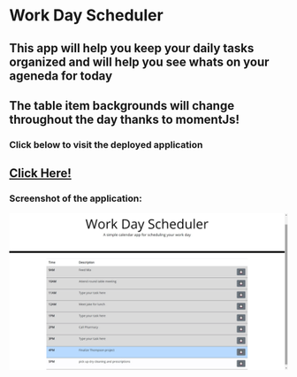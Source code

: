 # Work Day Scheduler


## This app will help you keep your daily tasks organized and will help you see whats on your ageneda for today


## The table item backgrounds will change throughout the day thanks to momentJs!


### Click below to visit the deployed application
## [Click Here!](https://caseyderiso.github.io/My-Day)

### Screenshot of the application:

![screenshot of deployed application](./Assets/pictures/screenshot.jpg)
